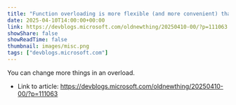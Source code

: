 ```yaml
---
title: "Function overloading is more flexible (and more convenient) than template function specialization"
date: 2025-04-10T14:00:00+00:00
link: https://devblogs.microsoft.com/oldnewthing/20250410-00/?p=111063
showShare: false
showReadTime: false
thumbnail: images/misc.png
tags: ["devblogs.microsoft.com"]
---
```

You can change more things in an overload.

- Link to article: https://devblogs.microsoft.com/oldnewthing/20250410-00/?p=111063